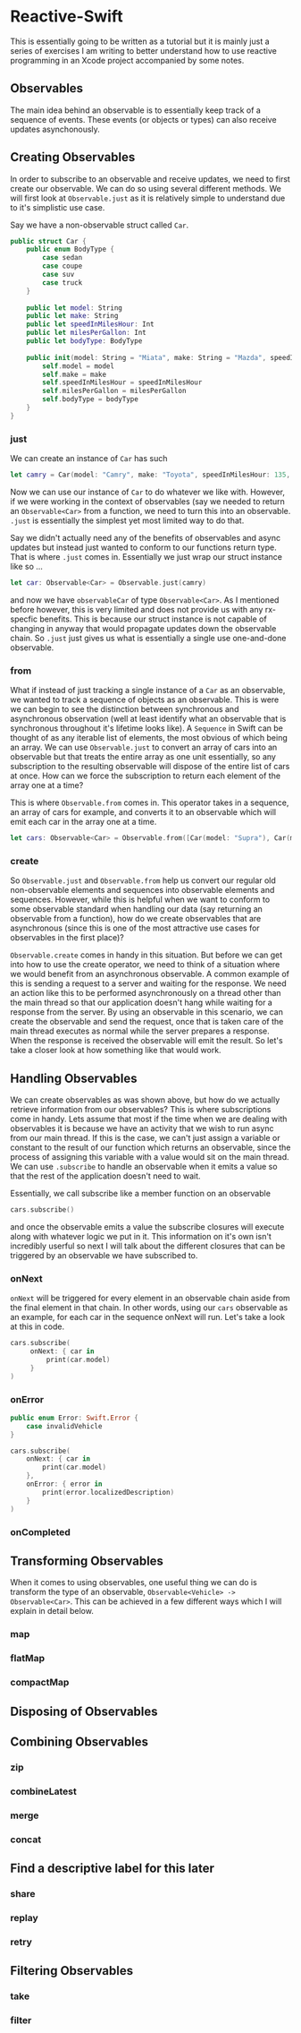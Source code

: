 # Reactive-Swift
This is essentially going to be written as a tutorial but it is mainly just a series of exercises I am writing to
better understand how to use reactive programming in an Xcode project accompanied by some notes.

## Observables
The main idea behind an observable is to essentially keep track of a sequence of events. These events (or objects or types)
can also receive updates asynchonously. 

## Creating Observables
In order to subscribe to an observable and receive updates, we need to first create our observable. We can do so using several different methods. 
We will first look at `Observable.just` as it is relatively simple to understand due to it's simplistic use case.

Say we have a non-observable struct called `Car`. 

```swift
public struct Car {
    public enum BodyType {
        case sedan
        case coupe
        case suv
        case truck
    }
    
    public let model: String
    public let make: String
    public let speedInMilesHour: Int
    public let milesPerGallon: Int
    public let bodyType: BodyType
    
    public init(model: String = "Miata", make: String = "Mazda", speedInMilesHour: Int = 143, milesPerGallon: Int = 32, bodyType: BodyType = .coupe) {
        self.model = model
        self.make = make
        self.speedInMilesHour = speedInMilesHour
        self.milesPerGallon = milesPerGallon
        self.bodyType = bodyType
    }
}
```

### just
We can create an instance of `Car` has such

```swift
let camry = Car(model: "Camry", make: "Toyota", speedInMilesHour: 135, milesPerGallon: 30, bodyType: .sedan)
```

Now we can use our instance of `Car` to do whatever we like with. However, if we were working in the context of observables (say we needed to return 
an `Observable<Car>` from a function, we need to turn this into an observable. `.just` is essentially the simplest yet most limited way to do that.

Say we didn't actually need any of the benefits of observables and async updates but instead just wanted to conform to our functions return type. 
That is where `.just` comes in. Essentially we just wrap our struct instance like so ...

```swift
let car: Observable<Car> = Observable.just(camry)
```

and now we have `observableCar` of type `Observable<Car>`. As I mentioned before however, this is very limited and does not provide us with any rx-specfic 
benefits. This is because our struct instance is not capable of changing in anyway that would propagate updates down the observable chain. So `.just` just 
gives us what is essentially a single use one-and-done observable. 

### from
What if instead of just tracking a single instance of a `Car` as an observable, we wanted to track a sequence of objects as an observable. This is were
we can begin to see the distinction between synchronous and asynchronous observation (well at least identify what an observable that is synchronous throughout
it's lifetime looks like). A `Sequence` in Swift can be thought of as any iterable list of elements, the most obvious of which being an array. We can use 
`Observable.just` to convert an array of cars into an observable but that treats the entire array as one unit essentially, so any subscription to the 
resulting observable will dispose of the entire list of cars at once. How can we force the subscription to return each element of the array one at a time?

This is where `Observable.from` comes in. This operator takes in a sequence, an array of cars for example, and converts it to an observable which will
emit each car in the array one at a time.

```swift
let cars: Observable<Car> = Observable.from([Car(model: "Supra"), Car(model: "747"), Car(model: "Camaro"), Car(model: "Mustang")])
```

### create
So `Observable.just` and `Observable.from` help us convert our regular old non-observable elements and sequences into observable elements and sequences. 
However, while this is helpful when we want to conform to some observable standard when handling our data (say returning an observable from a function),
how do we create observables that are asynchronous (since this is one of the most attractive use cases for observables in the first place)?

`Observable.create` comes in handy in this situation. But before we can get into how to use the create operator, we need to think of a situation where
we would benefit from an asynchronous observable. A common example of this is sending a request to a server and waiting for the response. We need 
an action like this to be performed asynchronously on a thread other than the main thread so that our application doesn't hang while waiting for a response
from the server. By using an observable in this scenario, we can create the observable and send the request, once that is taken care of the main thread 
executes as normal while the server prepares a response. When the response is received the observable will emit the result. So let's take a closer look at
how something like that would work.

## Handling Observables
We can create observables as was shown above, but how do we actually retrieve information from our observables? This is where subscriptions come in handy.
Lets assume that most if the time when we are dealing with observables it is because we have an activity that we wish to run async from our 
main thread. If this is the case, we can't just assign a variable or constant to the result of our function which returns an observable, since the process 
of assigning this variable with a value would sit on the main thread. We can use `.subscribe` to handle an observable when it emits a value so that the rest
of the application doesn't need to wait. 

Essentially, we call subscribe like a member function on an observable

```swift
cars.subscribe()
```

and once the observable emits a value the subscribe closures will execute along with whatever logic we put in it. This information on it's own isn't incredibly
userful so next I will talk about the different closures that can be triggered by an observable we have subscribed to.

### onNext
`onNext` will be triggered for every element in an observable chain aside from the final element in that chain. In other words, using our `cars` observable 
as an example, for each car in the sequence onNext will run. Let's take a look at this in code.

```swift
cars.subscribe(
     onNext: { car in
         print(car.model)
     }
)
```

### onError
```swift
public enum Error: Swift.Error {
    case invalidVehicle
}
```


```swift
cars.subscribe(
    onNext: { car in
        print(car.model)
    },
    onError: { error in
        print(error.localizedDescription)
    }
)
```

### onCompleted


## Transforming Observables
When it comes to using observables, one useful thing we can do is transform the type of an observable, ```Observable<Vehicle> -> Observable<Car>```.
This can be achieved in a few different ways which I will explain in detail below.

### map


### flatMap


### compactMap


## Disposing of Observables


## Combining Observables
### zip


### combineLatest


### merge


### concat


## Find a descriptive label for this later

### share


### replay


### retry


## Filtering Observables

### take


### filter




